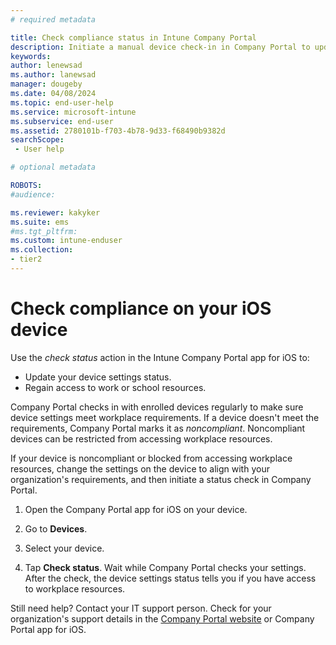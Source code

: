 ```yaml
---
# required metadata

title: Check compliance status in Intune Company Portal
description: Initiate a manual device check-in in Company Portal to update your device settings status and regain access to your work or school resources.  
keywords:
author: lenewsad
ms.author: lanewsad
manager: dougeby
ms.date: 04/08/2024
ms.topic: end-user-help
ms.service: microsoft-intune
ms.subservice: end-user
ms.assetid: 2780101b-f703-4b78-9d33-f68490b9382d
searchScope:
 - User help

# optional metadata

ROBOTS:  
#audience:

ms.reviewer: kakyker
ms.suite: ems
#ms.tgt_pltfrm:
ms.custom: intune-enduser
ms.collection:
- tier2
---
```



# Check compliance on your iOS device  
Use the *check status* action in the Intune Company Portal app for iOS to:  

* Update your device settings status.   
* Regain access to work or school resources.   

Company Portal checks in with enrolled devices regularly to make sure device settings meet workplace requirements. If a device doesn't meet the requirements, Company Portal marks it as *noncompliant*. Noncompliant devices can be restricted from accessing workplace resources. 

If your device is noncompliant or blocked from accessing workplace resources, change the settings on the device to align with your organization's requirements, and then initiate a status check in Company Portal.   

1. Open the Company Portal app for iOS on your device.   

2. Go to **Devices**.  
   
3. Select your device.  
   
4. Tap **Check status**. Wait while Company Portal checks your settings. After the check, the device settings status tells you if you have access to workplace resources.  

Still need help? Contact your IT support person. Check for your organization's support details in the [Company Portal website](https://go.microsoft.com/fwlink/?linkid=2010980) or Company Portal app for iOS.  




